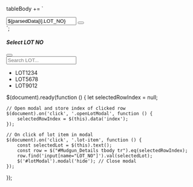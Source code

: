 tableBody += `<td>
  <div class="input-group">
    <input name="LOT_NO" class='form-control form-control-lg' value='${parsedData[i].LOT_NO}'/>
    <button type="button" class="btn btn-outline-primary openLotModal" data-index="${i}" data-bs-toggle="modal" data-bs-target="#lotModal">
      <i class="fa fa-search"></i>
    </button>
  </div>
</td>`;

<!-- LOT Modal -->
<div class="modal fade" id="lotModal" tabindex="-1" aria-labelledby="lotModalLabel" aria-hidden="true">
  <div class="modal-dialog modal-dialog-centered">
    <div class="modal-content">
      <div class="modal-header">
        <h5 class="modal-title" id="lotModalLabel">Select LOT NO</h5>
        <button type="button" class="btn-close" data-bs-dismiss="modal" aria-label="Close"></button>
      </div>
      <div class="modal-body">
        <!-- You can add a list of LOTs or a search box here -->
        <input type="text" class="form-control mb-2" placeholder="Search LOT...">
        <ul class="list-group">
          <li class="list-group-item lot-item">LOT1234</li>
          <li class="list-group-item lot-item">LOT5678</li>
          <li class="list-group-item lot-item">LOT9012</li>
        </ul>
      </div>
    </div>
  </div>
</div>

$(document).ready(function () {
    let selectedRowIndex = null;

    // Open modal and store index of clicked row
    $(document).on('click', '.openLotModal', function () {
        selectedRowIndex = $(this).data('index');
    });

    // On click of lot item in modal
    $(document).on('click', '.lot-item', function () {
        const selectedLot = $(this).text();
        const row = $("#Mudgun_Details tbody tr").eq(selectedRowIndex);
        row.find('input[name="LOT_NO"]').val(selectedLot);
        $('#lotModal').modal('hide'); // Close modal
    });
});
